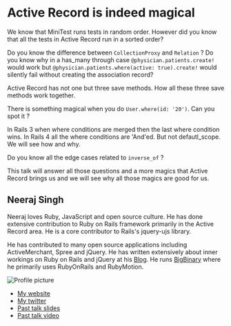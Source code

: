 # Active Record is indeed magical

We know that MiniTest runs tests in random order. However did you know
that all the tests in Active Record run in a sorted order?

Do you know the difference between `CollectionProxy` and `Relation` ? Do you know why in a has_many through case `@physician.patients.create!` would work but `@physician.patients.where(active: true).create!` would silently fail without creating the association record?

Active Record has not one but three save methods. How all these three
save methods work together.

There is something magical when you do `User.where(id: '20')`. Can you
spot it ?

In Rails 3 when where conditions are merged then the last where condition wins. In Rails 4 all the where conditions are 'And'ed. But not defautl_scope. We will see how and why.

Do you know all the edge cases related to `inverse_of` ?

This talk will answer all those questions and a more magics that Active
Record brings us and we will see why all those magics are good for us.

## Neeraj Singh

Neeraj loves Ruby, JavaScript and open source culture. He has done extensive contribution to Ruby on Rails framework primarily in the Active Record area. He is a core contributor to Rails's jquery-ujs library.

He has contributed to many open source applications including ActiveMerchant, Spree and jQuery. He has written extensively about inner workings on Ruby on Rails and jQuery at his [Blog](http://blog.bigbinary.com). He runs [BigBinary](http://bigbinary.com) where he primarily uses RubyOnRails and RubyMotion.

![Profile picture](http://bigbinary.com/assets/team/neeraj.jpg)

- [My website](http://BigBinary.com)
- [My twitter](https://twitter.com/neerajdotname)
- [Past talk slides](https://speakerdeck.com/neerajdotname)
- [Past talk video](http://confreaks.com/videos/2729-wickedgoodruby-activerecord-is-still-magical)
